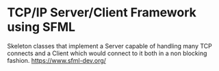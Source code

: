 # TCP/IP Server/Client Framework using SFML 
Skeleton classes that implement a Server capable of handling many TCP connects and a Client which would connect to it both in a non blocking fashion. https://www.sfml-dev.org/
